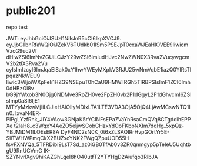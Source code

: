 # public201
repo test

JWT: eyJhbGciOiJSUzI1NiIsInR5cCI6IkpXVCJ9.
eyJjbGllbnRfaWQiOiJZekV6TUdkb01ISm5PSEJpT0cxaWJEaHlOVEE9IiwicmVzcG9uc2Vf
dHlwZSI6ImNvZGUiLCJzY29wZSI6ImludHJvc2NwZWN0X3Rva2VucywgcmV2b2tlX3Rva2Vu
cyIsImlzcyI6ImJqaElSak0xY1hwYWEyMXpkV3RJU25wNmVqbE1iazQ0YlRsTlpqazNkWEU9
Iiwic3ViIjoiWXpFek1HZG9NSEpuT0hCaU9HMWliRGh5TlRBPSIsImF1ZCI6Imh0dHBzOi8v
bG9jYWxob3N0Ojg0NDMve3RpZH0ve2FpZH0vb2F1dGgyL2F1dGhvcml6ZSIsImp0aSI6IjE1
MTYyMzkwMjIiLCJleHAiOiIyMDIxLTA1LTE3VDA3OjA5OjQ4LjAwMCswNTQ1In0.
IxvaN4ER-PlPgLYzfRhk_JiY4VAow3GNjaK5rYCINFsEPa7VaYnRsaCmQVq8CTgddihEPPXe
t2laH8_c3WqxY4AeZO5eljwSCobCHzxYdOoFKbpNXIm7dqHg_5xpQz-YBJMiDM1ILOEsER8A
DyF4NC2sN0K_0t6xZLSAQIRrHvpGOrtYr5E-SllTWHWPmqCkX2BUZxoYNK2FWgQZpuUOD55H
fsvFXNVQa_5TFRDibi9LsT7Sd_az0iGB0TfAb0v3ZR0qnmgyp5pTeIeU5UqhtbgU9RnUCVmG
IK-SZYNvrlXgv9hiKAZGhLgeI8hO40utfT2YTYHgD2Aiufqo3RIbJA
